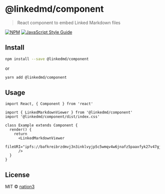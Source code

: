 # @linkedmd/component

> React component to embed Linked Markdown files

[![NPM](https://img.shields.io/npm/v/@linkedmd/component.svg)](https://www.npmjs.com/package/@linkedmd/component) [![JavaScript Style Guide](https://img.shields.io/badge/code_style-standard-brightgreen.svg)](https://standardjs.com)

## Install

```bash
npm install --save @linkedmd/component
```

or

```bash
yarn add @linkedmd/component
```

## Usage

```tsx
import React, { Component } from 'react'

import { LinkedMarkdownViewer } from '@linkedmd/component'
import '@linkedmd/component/dist/index.css'

class Example extends Component {
  render() {
    return
      <LinkedMarkdownViewer
        fileURI="ipfs://bafkreibrzdmvj3n3inklvyjp5c5wmqv4w6jnafz5paaxfyk27v47gjxmhe"
      />
  }
}
```

## License

MIT © [nation3](https://github.com/nation3)
